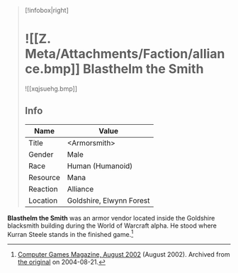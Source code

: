> [!infobox|right]
> # ![[Z. Meta/Attachments/Faction/alliance.bmp]] Blasthelm the Smith
> ![[xqjsuehg.bmp]]
> ## Info
> | Name |  Value |
> |---|---|
> |  Title | &lt;Armorsmith>
> | Gender | Male |
> | Race | Human (Humanoid) |
> | Resource | Mana |
> | Reaction | <span class="friendly">Alliance</span> |
> | Location | Goldshire, Elwynn Forest |

**Blasthelm the Smith** was an armor vendor located inside the Goldshire blacksmith building during the World of Warcraft alpha. He stood where Kurran Steele stands in the finished game.[^1] 

[^1]: [Computer Games Magazine, August 2002](https://web.archive.org/web/20040821013242im_/http://www.worldofwar.net/articles/images/cgo-august2002-pg1.jpg) (August 2002). Archived from [the original](http://www.worldofwar.net/articles/images/cgo-august2002-pg1.jpg) on 2004-08-21.
